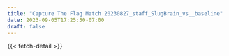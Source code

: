 ```yaml
---
title: "Capture The Flag Match 20230827_staff_SlugBrain_vs__baseline"
date: 2023-09-05T17:25:50-07:00
draft: false
---
```


{{< fetch-detail >}}